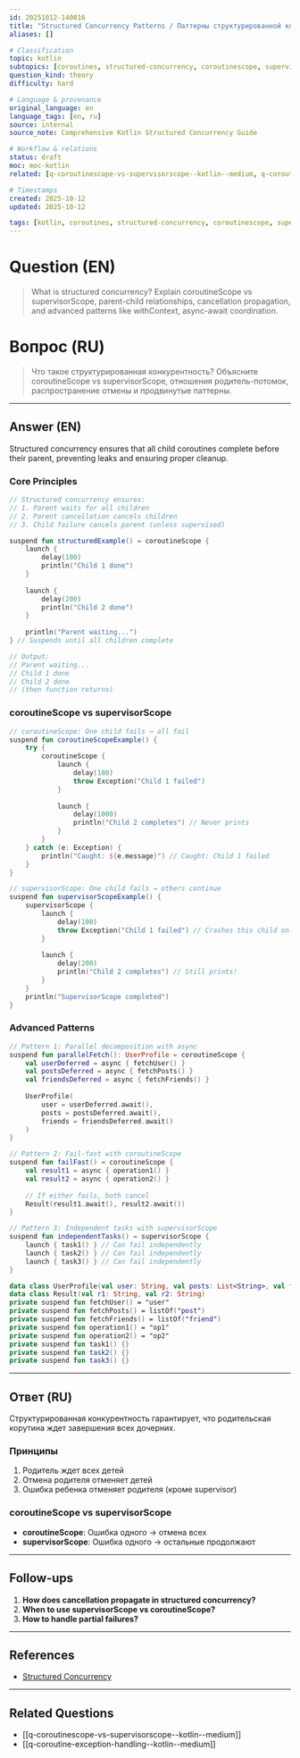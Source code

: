 ```yaml
---
id: 20251012-140016
title: "Structured Concurrency Patterns / Паттерны структурированной конкурентности"
aliases: []

# Classification
topic: kotlin
subtopics: [coroutines, structured-concurrency, coroutinescope, supervision, advanced]
question_kind: theory
difficulty: hard

# Language & provenance
original_language: en
language_tags: [en, ru]
source: internal
source_note: Comprehensive Kotlin Structured Concurrency Guide

# Workflow & relations
status: draft
moc: moc-kotlin
related: [q-coroutinescope-vs-supervisorscope--kotlin--medium, q-coroutine-exception-handling--kotlin--medium, q-advanced-coroutine-patterns--kotlin--hard]

# Timestamps
created: 2025-10-12
updated: 2025-10-12

tags: [kotlin, coroutines, structured-concurrency, coroutinescope, supervision, advanced, difficulty/hard]
---
```

# Question (EN)
> What is structured concurrency? Explain coroutineScope vs supervisorScope, parent-child relationships, cancellation propagation, and advanced patterns like withContext, async-await coordination.

# Вопрос (RU)
> Что такое структурированная конкурентность? Объясните coroutineScope vs supervisorScope, отношения родитель-потомок, распространение отмены и продвинутые паттерны.

---

## Answer (EN)

Structured concurrency ensures that all child coroutines complete before their parent, preventing leaks and ensuring proper cleanup.

### Core Principles

```kotlin
// Structured concurrency ensures:
// 1. Parent waits for all children
// 2. Parent cancellation cancels children
// 3. Child failure cancels parent (unless supervised)

suspend fun structuredExample() = coroutineScope {
    launch {
        delay(100)
        println("Child 1 done")
    }
    
    launch {
        delay(200)
        println("Child 2 done")
    }
    
    println("Parent waiting...")
} // Suspends until all children complete

// Output:
// Parent waiting...
// Child 1 done
// Child 2 done
// (then function returns)
```

### coroutineScope vs supervisorScope

```kotlin
// coroutineScope: One child fails → all fail
suspend fun coroutineScopeExample() {
    try {
        coroutineScope {
            launch {
                delay(100)
                throw Exception("Child 1 failed")
            }
            
            launch {
                delay(1000)
                println("Child 2 completes") // Never prints
            }
        }
    } catch (e: Exception) {
        println("Caught: ${e.message}") // Caught: Child 1 failed
    }
}

// supervisorScope: One child fails → others continue
suspend fun supervisorScopeExample() {
    supervisorScope {
        launch {
            delay(100)
            throw Exception("Child 1 failed") // Crashes this child only
        }
        
        launch {
            delay(200)
            println("Child 2 completes") // Still prints!
        }
    }
    println("SupervisorScope completed")
}
```

### Advanced Patterns

```kotlin
// Pattern 1: Parallel decomposition with async
suspend fun parallelFetch(): UserProfile = coroutineScope {
    val userDeferred = async { fetchUser() }
    val postsDeferred = async { fetchPosts() }
    val friendsDeferred = async { fetchFriends() }
    
    UserProfile(
        user = userDeferred.await(),
        posts = postsDeferred.await(),
        friends = friendsDeferred.await()
    )
}

// Pattern 2: Fail-fast with coroutineScope
suspend fun failFast() = coroutineScope {
    val result1 = async { operation1() }
    val result2 = async { operation2() }
    
    // If either fails, both cancel
    Result(result1.await(), result2.await())
}

// Pattern 3: Independent tasks with supervisorScope
suspend fun independentTasks() = supervisorScope {
    launch { task1() } // Can fail independently
    launch { task2() } // Can fail independently
    launch { task3() } // Can fail independently
}

data class UserProfile(val user: String, val posts: List<String>, val friends: List<String>)
data class Result(val r1: String, val r2: String)
private suspend fun fetchUser() = "user"
private suspend fun fetchPosts() = listOf("post")
private suspend fun fetchFriends() = listOf("friend")
private suspend fun operation1() = "op1"
private suspend fun operation2() = "op2"
private suspend fun task1() {}
private suspend fun task2() {}
private suspend fun task3() {}
```

---

## Ответ (RU)

Структурированная конкурентность гарантирует, что родительская корутина ждет завершения всех дочерних.

### Принципы

1. Родитель ждет всех детей
2. Отмена родителя отменяет детей
3. Ошибка ребенка отменяет родителя (кроме supervisor)

### coroutineScope vs supervisorScope

- **coroutineScope**: Ошибка одного → отмена всех
- **supervisorScope**: Ошибка одного → остальные продолжают

---

## Follow-ups

1. **How does cancellation propagate in structured concurrency?**
2. **When to use supervisorScope vs coroutineScope?**
3. **How to handle partial failures?**

---

## References

- [Structured Concurrency](https://kotlinlang.org/docs/composing-suspending-functions.html#structured-concurrency-with-async)

---

## Related Questions

- [[q-coroutinescope-vs-supervisorscope--kotlin--medium]]
- [[q-coroutine-exception-handling--kotlin--medium]]
